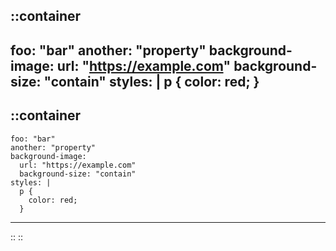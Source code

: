 ::container
---
  foo: "bar"
  another: "property"
  background-image:
    url: "https://example.com"
    background-size: "contain"
  styles: |
    p {
      color: red;
    }
---
::container
---
    foo: "bar"
    another: "property"
    background-image:
      url: "https://example.com"
      background-size: "contain"
    styles: |
      p {
        color: red;
      }
---
::
::

